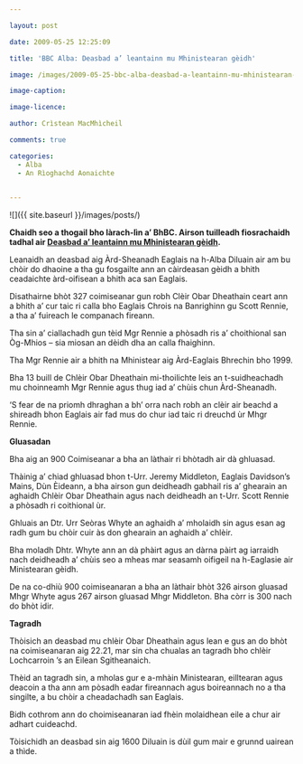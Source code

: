 ```yaml
---

layout: post

date: 2009-05-25 12:25:09

title: 'BBC Alba: Deasbad a’ leantainn mu Mhinistearan gèidh'

image: /images/2009-05-25-bbc-alba-deasbad-a-leantainn-mu-mhinistearan-geidh.webp

image-caption:

image-licence:

author: Crìstean MacMhìcheil

comments: true

categories:
  - Alba
  - An Rìoghachd Aonaichte
  

---
```


![]({{ site.baseurl }}/images/posts/)

**Chaidh seo a thogail bho làrach-lìn a&#8217; BhBC. Airson tuilleadh fiosrachaidh tadhal air [Deasbad a&#8217; leantainn mu Mhinistearan gèidh][1].**

<!--more-->

Leanaidh an deasbad aig Àrd-Sheanadh Eaglais na h-Alba Diluain air am bu chòir do dhaoine a tha gu fosgailte ann an càirdeasan gèidh a bhith ceadaichte àrd-oifisean a bhith aca san Eaglais.

Disathairne bhòt 327 coimiseanar gun robh Clèir Obar Dheathain ceart ann a bhith a&#8217; cur taic ri calla bho Eaglais Chrois na Banrighinn gu Scott Rennie, a tha a&#8217; fuireach le companach fireann.

Tha sin a&#8217; ciallachadh gun tèid Mgr Rennie a phòsadh ris a&#8217; choithional san Òg-Mhios &#8211; sia miosan an dèidh dha an calla fhaighinn.

Tha Mgr Rennie air a bhith na Mhinistear aig Àrd-Eaglais Bhrechin bho 1999.

Bha 13 buill de Chlèir Obar Dheathain mi-thoilichte leis an t-suidheachadh mu choinneamh Mgr Rennie agus thug iad a&#8217; chùis chun Àrd-Sheanadh.

&#8216;S fear de na priomh dhraghan a bh&#8217; orra nach robh an clèir air beachd a shireadh bhon Eaglais air fad mus do chur iad taic ri dreuchd ùr Mhgr Rennie.

**Gluasadan**

Bha aig an 900 Coimiseanar a bha an làthair ri bhòtadh air dà ghluasad.

Thàinig a&#8217; chiad ghluasad bhon t-Urr. Jeremy Middleton, Eaglais Davidson&#8217;s Mains, Dùn Èideann, a bha airson gun deidheadh gabhail ris a&#8217; ghearain an aghaidh Chlèir Obar Dheathain agus nach deidheadh an t-Urr. Scott Rennie a phòsadh ri coithional ùr.

Ghluais an Dtr. Urr Seòras Whyte an aghaidh a&#8217; mholaidh sin agus esan ag radh gum bu chòir cuir às don ghearain an aghaidh a&#8217; chlèir.

Bha moladh Dhtr. Whyte ann an dà phàirt agus an dàrna pàirt ag iarraidh nach deidheadh a&#8217; chùis seo a mheas mar seasamh oifigeil na h-Eaglasie air Ministearan gèidh.

De na co-dhiù 900 coimiseanaran a bha an làthair bhòt 326 airson gluasad Mhgr Whyte agus 267 airson gluasad Mhgr Middleton. Bha còrr is 300 nach do bhòt idir.

**Tagradh**

Thòisich an deasbad mu chlèir Obar Dheathain agus lean e gus an do bhòt na coimiseanaran aig 22.21, mar sin cha chualas an tagradh bho chlèir Lochcarroin &#8217;s an Eilean Sgitheanaich.

Thèid an tagradh sin, a mholas gur e a-mhàin Ministearan, eilltearan agus deacoin a tha ann am pòsadh eadar fireannach agus boireannach no a tha singilte, a bu chòir a cheadachadh san Eaglais.

Bidh cothrom ann do choimiseanaran iad fhèin molaidhean eile a chur air adhart cuideachd.

Tòisichidh an deasbad sin aig 1600 Diluain is dùil gum mair e grunnd uairean a thìde.

 [1]: http://www.bbc.co.uk/scotland/alba/naidheachdan/story/2009/05/090525_cos_assembly_homosexuality.shtml "Deasbad a' leantainn mu Mhinistearan gèidh"
